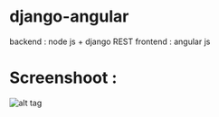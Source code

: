 # django-angular
backend : node js + django REST
frontend : angular js 

# Screenshoot : 
![alt tag](https://image.ibb.co/b0zVUa/Screen_Shot_2017_07_06_at_11_46_47.png)
